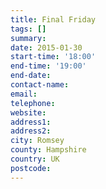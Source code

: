 ```yaml
---
title: Final Friday
tags: []
summary: 
date: 2015-01-30
start-time: '18:00'
end-time: '19:00'
end-date: 
contact-name: 
email: 
telephone: 
website: 
address1: 
address2: 
city: Romsey
county: Hampshire
country: UK
postcode: 
---
```

